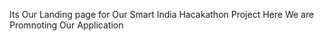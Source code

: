 Its Our Landing page for Our   Smart India Hacakathon Project Here We are Promnoting Our Application
